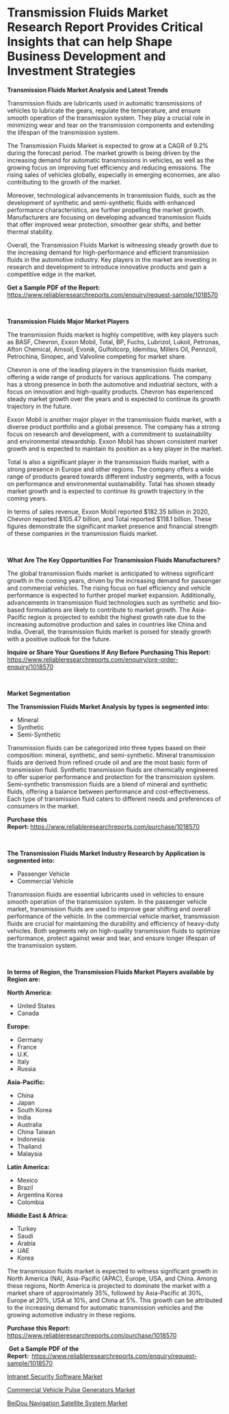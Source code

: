 <p><h1>Transmission Fluids Market Research Report Provides Critical Insights that can help Shape Business Development and Investment Strategies</h1></p><p><strong>Transmission Fluids Market Analysis and Latest Trends</strong></p>
<p><p>Transmission fluids are lubricants used in automatic transmissions of vehicles to lubricate the gears, regulate the temperature, and ensure smooth operation of the transmission system. They play a crucial role in minimizing wear and tear on the transmission components and extending the lifespan of the transmission system.</p><p>The Transmission Fluids Market is expected to grow at a CAGR of 9.2% during the forecast period. The market growth is being driven by the increasing demand for automatic transmissions in vehicles, as well as the growing focus on improving fuel efficiency and reducing emissions. The rising sales of vehicles globally, especially in emerging economies, are also contributing to the growth of the market.</p><p>Moreover, technological advancements in transmission fluids, such as the development of synthetic and semi-synthetic fluids with enhanced performance characteristics, are further propelling the market growth. Manufacturers are focusing on developing advanced transmission fluids that offer improved wear protection, smoother gear shifts, and better thermal stability.</p><p>Overall, the Transmission Fluids Market is witnessing steady growth due to the increasing demand for high-performance and efficient transmission fluids in the automotive industry. Key players in the market are investing in research and development to introduce innovative products and gain a competitive edge in the market.</p></p>
<p><strong>Get a Sample PDF of the Report:&nbsp;</strong> <a href="https://www.reliableresearchreports.com/enquiry/request-sample/1018570">https://www.reliableresearchreports.com/enquiry/request-sample/1018570</a></p>
<p>&nbsp;</p>
<p><strong>Transmission Fluids Major Market Players</strong></p>
<p><p>The transmission fluids market is highly competitive, with key players such as BASF, Chevron, Exxon Mobil, Total, BP, Fuchs, Lubrizol, Lukoil, Petronas, Afton Chemical, Amsoil, Evonik, Gulfoilcorp, Idemitsu, Millers Oil, Pennzoil, Petrochina, Sinopec, and Valvoline competing for market share.</p><p>Chevron is one of the leading players in the transmission fluids market, offering a wide range of products for various applications. The company has a strong presence in both the automotive and industrial sectors, with a focus on innovation and high-quality products. Chevron has experienced steady market growth over the years and is expected to continue its growth trajectory in the future.</p><p>Exxon Mobil is another major player in the transmission fluids market, with a diverse product portfolio and a global presence. The company has a strong focus on research and development, with a commitment to sustainability and environmental stewardship. Exxon Mobil has shown consistent market growth and is expected to maintain its position as a key player in the market.</p><p>Total is also a significant player in the transmission fluids market, with a strong presence in Europe and other regions. The company offers a wide range of products geared towards different industry segments, with a focus on performance and environmental sustainability. Total has shown steady market growth and is expected to continue its growth trajectory in the coming years.</p><p>In terms of sales revenue, Exxon Mobil reported $182.35 billion in 2020, Chevron reported $105.47 billion, and Total reported $118.1 billion. These figures demonstrate the significant market presence and financial strength of these companies in the transmission fluids market.</p></p>
<p>&nbsp;</p>
<p><strong>What Are The Key Opportunities For Transmission Fluids Manufacturers?</strong></p>
<p><p>The global transmission fluids market is anticipated to witness significant growth in the coming years, driven by the increasing demand for passenger and commercial vehicles. The rising focus on fuel efficiency and vehicle performance is expected to further propel market expansion. Additionally, advancements in transmission fluid technologies such as synthetic and bio-based formulations are likely to contribute to market growth. The Asia-Pacific region is projected to exhibit the highest growth rate due to the increasing automotive production and sales in countries like China and India. Overall, the transmission fluids market is poised for steady growth with a positive outlook for the future.</p></p>
<p><strong>Inquire or Share Your Questions If Any Before Purchasing This Report:</strong> <a href="https://www.reliableresearchreports.com/enquiry/pre-order-enquiry/1018570">https://www.reliableresearchreports.com/enquiry/pre-order-enquiry/1018570</a></p>
<p>&nbsp;</p>
<p><strong>Market Segmentation</strong></p>
<p><strong>The Transmission Fluids Market Analysis by types is segmented into:</strong></p>
<p><ul><li>Mineral</li><li>Synthetic</li><li>Semi-Synthetic</li></ul></p>
<p><p>Transmission fluids can be categorized into three types based on their composition: mineral, synthetic, and semi-synthetic. Mineral transmission fluids are derived from refined crude oil and are the most basic form of transmission fluid. Synthetic transmission fluids are chemically engineered to offer superior performance and protection for the transmission system. Semi-synthetic transmission fluids are a blend of mineral and synthetic fluids, offering a balance between performance and cost-effectiveness. Each type of transmission fluid caters to different needs and preferences of consumers in the market.</p></p>
<p><strong>Purchase this Report:&nbsp;</strong><a href="https://www.reliableresearchreports.com/purchase/1018570">https://www.reliableresearchreports.com/purchase/1018570</a></p>
<p>&nbsp;</p>
<p><strong>The Transmission Fluids Market Industry Research by Application is segmented into:</strong></p>
<p><ul><li>Passenger Vehicle</li><li>Commercial Vehicle</li></ul></p>
<p><p>Transmission fluids are essential lubricants used in vehicles to ensure smooth operation of the transmission system. In the passenger vehicle market, transmission fluids are used to improve gear shifting and overall performance of the vehicle. In the commercial vehicle market, transmission fluids are crucial for maintaining the durability and efficiency of heavy-duty vehicles. Both segments rely on high-quality transmission fluids to optimize performance, protect against wear and tear, and ensure longer lifespan of the transmission system.</p></p>
<p>&nbsp;</p>
<p><strong>In terms of Region, the Transmission Fluids Market Players available by Region are:</strong></p>
<p>
    <p> <strong> North America: </strong>
        <ul>
            <li>United States</li>
            <li>Canada</li>
        </ul>
        </p> 
    <p> <strong> Europe: </strong>
        <ul>
            <li>Germany</li>
            <li>France</li>
            <li>U.K.</li>
            <li>Italy</li>
            <li>Russia</li>
        </ul>
        </p> 
    <p> <strong> Asia-Pacific: </strong>
        <ul>
            <li>China</li>
            <li>Japan</li>
            <li>South Korea</li>
            <li>India</li>
            <li>Australia</li>
            <li>China Taiwan</li>
            <li>Indonesia</li>
            <li>Thailand</li>
            <li>Malaysia</li>
        </ul>
        </p> 
    <p> <strong> Latin America: </strong>
        <ul>
            <li>Mexico</li>
            <li>Brazil</li>
            <li>Argentina Korea</li>
            <li>Colombia</li>
        </ul>
        </p> 
    <p> <strong> Middle East & Africa: </strong>
        <ul>
            <li>Turkey</li>
            <li>Saudi</li>
            <li>Arabia</li>
            <li>UAE</li>
            <li>Korea</li>
        </ul>
    </p>
    </p>
<p><p>The transmission fluids market is expected to witness significant growth in North America (NA), Asia-Pacific (APAC), Europe, USA, and China. Among these regions, North America is projected to dominate the market with a market share of approximately 35%, followed by Asia-Pacific at 30%, Europe at 20%, USA at 10%, and China at 5%. This growth can be attributed to the increasing demand for automatic transmission vehicles and the growing automotive industry in these regions.</p></p>
<p><strong>Purchase this Report: </strong><a href="https://www.reliableresearchreports.com/purchase/1018570">https://www.reliableresearchreports.com/purchase/1018570</a></p>
<p>&nbsp;<strong>Get a Sample PDF of the Report:&nbsp;&nbsp;</strong><a href="https://www.reliableresearchreports.com/enquiry/request-sample/1018570">https://www.reliableresearchreports.com/enquiry/request-sample/1018570</a></p>
<p><strong></strong></p>
<p><p><a href="https://view.publitas.com/reportprime-1/intranet-security-software-market-provides-detailed-segmentation-of-this-market-based-on-type-application-and-region-and-forecast-for-the-period-from-2023-2030/">Intranet Security Software Market</a></p><p><a href="https://view.publitas.com/reportprime-1/commercial-vehicle-pulse-generators-market-size-reflecting-a-forecast-till-2030-market-by-type-by-application-and-by-geography/">Commercial Vehicle Pulse Generators Market</a></p><p><a href="https://view.publitas.com/reportprime-1/beidou-navigation-satellite-system-market-size-share-trends-analysis-report-by-material-by-type-by-end-user-by-region-and-segment-forecasts-2023-2030/">BeiDou Navigation Satellite System Market</a></p></p>